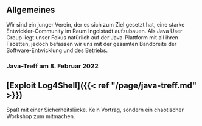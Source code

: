 ## Allgemeines

Wir sind ein junger Verein, der es sich zum Ziel gesetzt hat, eine starke Entwickler-Community im Raum Ingolstadt aufzubauen.
Als Java User Group liegt unser Fokus natürlich auf der Java-Plattform mit all ihren Facetten, jedoch befassen wir uns mit der gesamten Bandbreite der Software-Entwicklung und des Betriebs.

### Java-Treff am 8. Februar 2022
## [Exploit Log4Shell]({{< ref "/page/java-treff.md" >}})

Spaß mit einer Sicherheitslücke. Kein Vortrag, sondern ein chaotischer Workshop zum mitmachen.